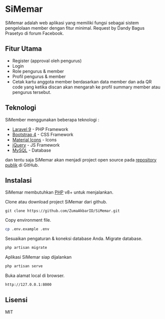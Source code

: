 # SiMemar

SiMemar adalah web aplikasi yang memiliki fungsi sebagai sistem pengelolaan member dengan fitur minimal.
Request by Dandy Bagus Prasetyo di forum Facebook.

## Fitur Utama

-   Register (approval oleh pengurus)
-   Login
-   Role pengurus & member
-   Profil pengurus & member
-   Cetak kartu anggota member berdasarkan data member dan ada QR code yang ketika discan akan mengarah ke profil summary member atau pengurus tersebut.

## Teknologi

SiMember menggunakan beberapa teknologi :

-   [Laravel 9](https://laravel.com/) - PHP Framework
-   [Bootstrap 4](https://getbootstrap.com/) - CSS Framework
-   [Material Icons](https://materialdesignicons.com/) - Icons
-   [jQuery](https://jquery.com/) - JS Framework
-   [MySQL](https://www.mysql.com/) - Database

dan tentu saja SiMemar akan menjadi project open source pada [repository publik](https://github.com/ZumaAkbarID/SiMemar)
di GitHub.

## Instalasi

SiMemar membutuhkan [PHP](https://www.php.net/) v8+ untuk menjalankan.

Clone atau download project SiMemar dari github.

```git
git clone https://github.com/ZumaAkbarID/SiMemar.git
```

Copy environment file.

```bash
cp .env.example .env
```

Sesuaikan pengaturan & koneksi database Anda.
Migrate database.

```bash
php artisan migrate
```

Aplikasi SiMemar siap dijalankan

```bash
php artisan serve
```

Buka alamat local di browser.

```bash
http://127.0.0.1:8000
```

## Lisensi

MIT
